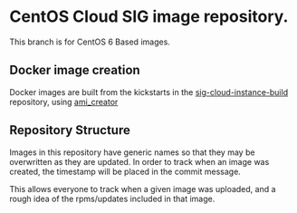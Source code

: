 # CentOS Cloud SIG image repository.

This branch is for CentOS 6 Based images.

## Docker image creation 

Docker images are built from the kickstarts in the
[sig-cloud-instance-build](https://github.com/CentOS/sig-cloud-instance-build)
repository, using [ami_creator](https://github.com/katzj/ami-creator) 


## Repository Structure

Images in this repository have generic names so that they may be overwritten
as they are updated. In order to track when an image was created, the
timestamp will be placed in the commit message. 

This allows everyone to track when a given image was uploaded, and a rough
idea of the rpms/updates included in that image. 
